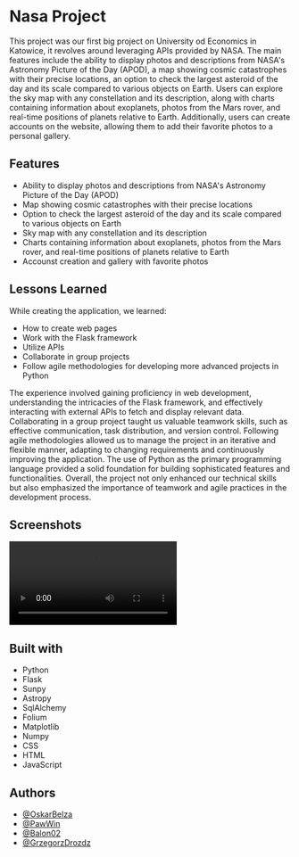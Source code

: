 
# Nasa Project

This project was our first big project on University od Economics in Katowice, it revolves around leveraging APIs provided by NASA. The main features include the ability to display photos and descriptions from NASA's Astronomy Picture of the Day (APOD), a map showing cosmic catastrophes with their precise locations, an option to check the largest asteroid of the day and its scale compared to various objects on Earth. Users can explore the sky map with any constellation and its description, along with charts containing information about exoplanets, photos from the Mars rover, and real-time positions of planets relative to Earth. Additionally, users can create accounts on the website, allowing them to add their favorite photos to a personal gallery.


## Features

- Ability to display photos and descriptions from NASA's Astronomy Picture of the Day (APOD)
- Map showing cosmic catastrophes with their precise locations
- Option to check the largest asteroid of the day and its scale compared to various objects on Earth
- Sky map with any constellation and its description
- Charts containing information about exoplanets, photos from the Mars rover, and real-time positions of planets relative to Earth
- Accounst creation and gallery with favorite photos
  

## Lessons Learned


While creating the application, we learned:
- How to create web pages
- Work with the Flask framework
- Utilize APIs
- Collaborate in group projects 
- Follow agile methodologies for developing more advanced projects in Python

The experience involved gaining proficiency in web development, understanding the intricacies of the Flask framework, and effectively interacting with external APIs to fetch and display relevant data. Collaborating in a group project taught us valuable teamwork skills, such as effective communication, task distribution, and version control. Following agile methodologies allowed us to manage the project in an iterative and flexible manner, adapting to changing requirements and continuously improving the application. The use of Python as the primary programming language provided a solid foundation for building sophisticated features and functionalities. Overall, the project not only enhanced our technical skills but also emphasized the importance of teamwork and agile practices in the development process.


## Screenshots

![App Video](/images/NasaProjectPresentation.mp4)


## Built with

- Python
- Flask
- Sunpy
- Astropy
- SqlAlchemy
- Folium
- Matplotlib
- Numpy
- CSS
- HTML
- JavaScript


## Authors

- [@OskarBelza](https://github.com/OskarBelza)
- [@PawWin](https://github.com/PawWin)
- [@Balon02](https://github.com/Balon02)
- [@GrzegorzDrozdz](https://github.com/GrzegorzDrozdz)
